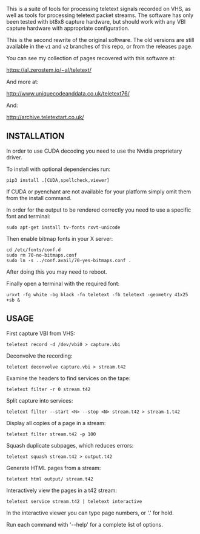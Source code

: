This is a suite of tools for processing teletext signals recorded on VHS, as
well as tools for processing teletext packet streams. The software has only
been tested with bt8x8 capture hardware, but should work with any VBI capture
hardware with appropriate configuration.

This is the second rewrite of the original software. The old versions are
still available in the `v1` and `v2` branches of this repo, or from the
releases page.

You can see my collection of pages recovered with this software at:

https://al.zerostem.io/~al/teletext/

And more at:

http://www.uniquecodeanddata.co.uk/teletext76/

And:

http://archive.teletextart.co.uk/

INSTALLATION
------------

In order to use CUDA decoding you need to use the Nvidia proprietary driver.

To install with optional dependencies run:

    pip3 install .[CUDA,spellcheck,viewer]

If CUDA or pyenchant are not available for your platform simply omit them
from the install command.

In order for the output to be rendered correctly you need to use a specific
font and terminal:

    sudo apt-get install tv-fonts rxvt-unicode

Then enable bitmap fonts in your X server:

    cd /etc/fonts/conf.d
    sudo rm 70-no-bitmaps.conf
    sudo ln -s ../conf.avail/70-yes-bitmaps.conf .

After doing this you may need to reboot.

Finally open a terminal with the required font:

    urxvt -fg white -bg black -fn teletext -fb teletext -geometry 41x25 +sb &


USAGE
-----

First capture VBI from VHS:

    teletext record -d /dev/vbi0 > capture.vbi

Deconvolve the recording:

    teletext deconvolve capture.vbi > stream.t42

Examine the headers to find services on the tape:

    teletext filter -r 0 stream.t42

Split capture into services:

    teletext filter --start <N> --stop <N> stream.t42 > stream-1.t42

Display all copies of a page in a stream:

    teletext filter stream.t42 -p 100

Squash duplicate subpages, which reduces errors:

    teletext squash stream.t42 > output.t42

Generate HTML pages from a stream:

    teletext html output/ stream.t42 

Interactively view the pages in a t42 stream:

    teletext service stream.t42 | teletext interactive

In the interactive viewer you can type page numbers, or '.' for hold.

Run each command with '--help' for a complete list of options.
